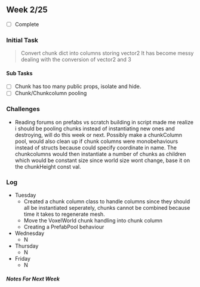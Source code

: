 ## Week 2/25
- [ ] Complete

### Initial Task
> Convert chunk dict into columns storing vector2
It has become messy dealing with the conversion of vector2 and 3

#### Sub Tasks
- [ ] Chunk has too many public props, isolate and hide.
- [ ] Chunk/Chunkcolumn pooling

### Challenges
- Reading forums on prefabs vs scratch building in script made me realize i should be pooling chunks instead of instantiating new ones and destroying, will do this week or next. Possibly make a chunkColumn pool, would also clean up if chunk columns were monobehaviours instead of structs because could specify coordinate in name. The chunkcolumns would then instantiate a number of chunks as children which would be constant size since world size wont change, base it on the chunkHeight const val.

### Log

- Tuesday
  - Created a chunk column class to handle columns since they should all be instantiated seperately, chunks cannot be combined because time it takes to regenerate mesh.
  - Move the VoxelWorld chunk handling into chunk column
  - Creating a PrefabPool behaviour
- Wednesday
  - N
- Thursday
  - N
- Friday
  - N

##### Notes For Next Week